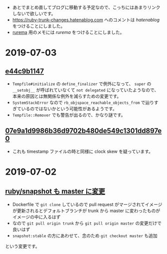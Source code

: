 - あとでまとめ直してブログに移動する予定なので、こっちにはあまりリンクしないで欲しいです。
- <https://ruby-trunk-changes.hatenablog.com> へのコメントは *hatenablog* をつけることにしました。
- [rurema](https://github.com/rurema/doctree) 用のメモには *rurema* をつけることにしました。

# 2019-07-03

## [e44c9b1147](https://ruby-trunk-changes.hatenablog.com/entry/ruby_trunk_changes_20190703#e44c9b1147)

- `Tempfile#initialize` の `define_finalizer` で例外になって、 `super` の `__setobj__` が呼ばれていなくて `not delegated` になっていたようなので、本来の原因とは無関係な例外を減らすための変更です。
- `SystemStackError` なので `rb_objspace_reachable_objects_from` で辿りすぎているのではないかという可能性があるようです。
- `Tempfile::Remover` でも警告が出るので、かなり謎です。

## [07e9a1d9986b36d9702b480de549c1301dd897e0](https://github.com/ruby/ruby/commit/07e9a1d9986b36d9702b480de549c1301dd897e0)

- これも timestamp ファイルの時と同様に clock skew を疑っています。

# 2019-07-02

## [ruby/snapshot も master に変更](https://github.com/ruby/snapshot/pull/8)

- Dockerfile で `git clone` しているので pull request がマージされてイメージが更新されるとデフォルトブランチが trunk から master に変わったものがイメージの中に入るはず
- なので `git pull origin trunk` から `git pull origin master` の変更だけで良いはず
- `snapshot:stable` の方にあわせて、念のため `git checkout master` も追加

という変更です。
